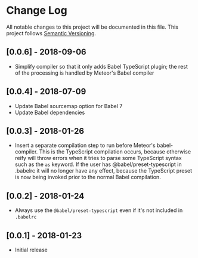 # Change Log
All notable changes to this project will be documented in this file.
This project follows [Semantic Versioning](http://semver.org/).

## [0.0.6] - 2018-09-06
 - Simplify compiler so that it only adds Babel TypeScript plugin; the rest of the processing is handled by Meteor's 
   Babel compiler

## [0.0.4] - 2018-07-09
 - Update Babel sourcemap option for Babel 7
 - Update Babel dependencies

## [0.0.3] - 2018-01-26
 - Insert a separate compilation step to run before Meteor's babel-compiler. This is the TypeScript compilation occurs,
   because otherwise reify will throw errors when it tries to parse some TypeScript syntax such as the `as` keyword.
   If the user has @babel/preset-typescript in .babelrc it will no longer have any effect, because the TypeScript preset
   is now being invoked prior to the normal Babel compilation.

## [0.0.2] - 2018-01-24
 - Always use the `@babel/preset-typescript` even if it's not included in `.babelrc`

## [0.0.1] - 2018-01-23
 - Initial release
